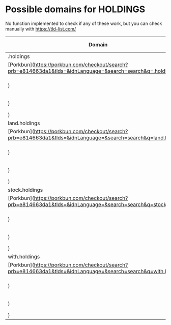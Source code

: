 # Possible domains for HOLDINGS

No function implemented to check if any of these work, but you can check manually with https://tld-list.com/

| Domain | Porkbun | NameCheap | Google Domains |
|---|---|---|---|
| .holdings | [Porkbun](https://porkbun.com/checkout/search?prb=e814663da1&tlds=&idnLanguage=&search=search&q=.holdings) | [Namecheap](https://www.namecheap.com/domains/registration/results/?domain=.holdings) | [Google](https://domains.google.com/registrar/search?searchTerm=.holdings) |
| land.holdings | [Porkbun](https://porkbun.com/checkout/search?prb=e814663da1&tlds=&idnLanguage=&search=search&q=land.holdings) | [Namecheap](https://www.namecheap.com/domains/registration/results/?domain=land.holdings) | [Google](https://domains.google.com/registrar/search?searchTerm=land.holdings) |
| stock.holdings | [Porkbun](https://porkbun.com/checkout/search?prb=e814663da1&tlds=&idnLanguage=&search=search&q=stock.holdings) | [Namecheap](https://www.namecheap.com/domains/registration/results/?domain=stock.holdings) | [Google](https://domains.google.com/registrar/search?searchTerm=stock.holdings) |
| with.holdings | [Porkbun](https://porkbun.com/checkout/search?prb=e814663da1&tlds=&idnLanguage=&search=search&q=with.holdings) | [Namecheap](https://www.namecheap.com/domains/registration/results/?domain=with.holdings) | [Google](https://domains.google.com/registrar/search?searchTerm=with.holdings) |

